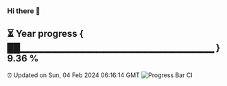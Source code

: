### Hi there 👋
⏳ Year progress { ██▁▁▁▁▁▁▁▁▁▁▁▁▁▁▁▁▁▁▁▁▁▁▁▁▁▁▁▁ } 9.36 %
---
⏰ Updated on Sun, 04 Feb 2024 06:16:14 GMT
![Progress Bar CI](https://github.com/liununu/liununu/workflows/Progress%20Bar%20CI/badge.svg)
